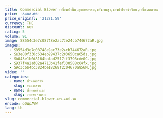 ```yaml
---
title: Commercial Blower เครื่องเป่าพื้น,อุตสาหกรรม,พลังงานสูง,ห้องน้ําในครัวเรือน,เครื่องลดความชื้นที่มีประสิทธิภาพ Blower, 220V Blow
price: '8488.66'
price_original: '21221.59'
currency: THB
discount: 60%
rating: 5
volume: 91
image: S8554d3e7c08748e2ac73e24cb744672aR.jpg
images:
  - S8554d3e7c08748e2ac73e24cb744672aR.jpg
  - Se3e80f330c634eb29437c203650ca65ds.jpg
  - Sb043e1b0d8164bafad2517ff3793cde0C.jpg
  - S937f4a2ad02a4710b41fef330588c64fx.jpg
  - S9c3cbb4bc3824be18268f2204670a856M.jpg
video: ''
categories:
  - name: บ้านและสวน
    slug: านและสวน
  - name: สิ่งทอหน้าแรก
    slug: งทอหน-าแรก
slug: commercial-blower-เคร-องเป-าพ
encode: oDWpAVW
lang: th
---
```

  